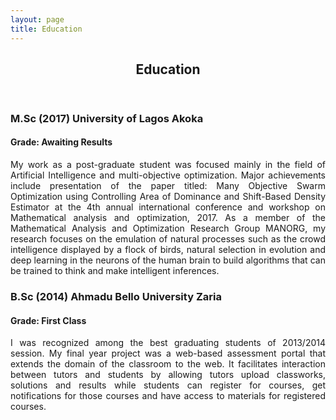 ```yaml
---
layout: page
title: Education
---
```


<!-- Main -->
<div id="main" class="alt">

<!-- One -->
<section id="one">
	<div class="inner">
		<header class="major">
			<h1>Education</h1>
		</header>
        <!-- Content -->
        <div class="row">
            <div class="6u 12u$(small)">
                <!-- Box -->
                <h3>M.Sc (2017) University of Lagos Akoka</h3>
                <h4>Grade: Awaiting Results</h4>
                <div class="box">
                    <p align="justify"> My work as a post-graduate student was focused mainly in the field of Artificial Intelligence
                    and multi-objective optimization. Major achievements include presentation of the paper titled: Many 
                    Objective Swarm Optimization using Controlling Area of Dominance and Shift-Based Density Estimator at
                    the 4th annual international conference and workshop on Mathematical analysis and optimization, 2017.
                    As a member of the Mathematical Analysis and Optimization Research Group MANORG, my research focuses on 
                    the emulation of natural processes such as the crowd intelligence displayed by a flock of birds, 
                    natural selection in evolution and deep learning in the neurons of the human brain to 
                    build algorithms that can be trained to think and make intelligent inferences.
                    </p>
                </div>
            </div>
            <div class="6u 12u$(small)">
                <!-- Box -->
                <h3>B.Sc (2014) Ahmadu Bello University Zaria</h3>
                <h4>Grade: First Class</h4>
                <div class="box">
                    <p align="justify">I was recognized among the best graduating students of 2013/2014 session. My final year project 
                    was a web-based assessment portal that extends the domain of the classroom to the web. It facilitates
                    interaction between tutors and students by allowing tutors upload classworks, solutions and results while
                    students can register for courses, get notifications for those courses and have access to materials for 
                    registered courses. 
                    </p>
                </div>
            </div>
        </div> 
    </div>

</section>

</div>
